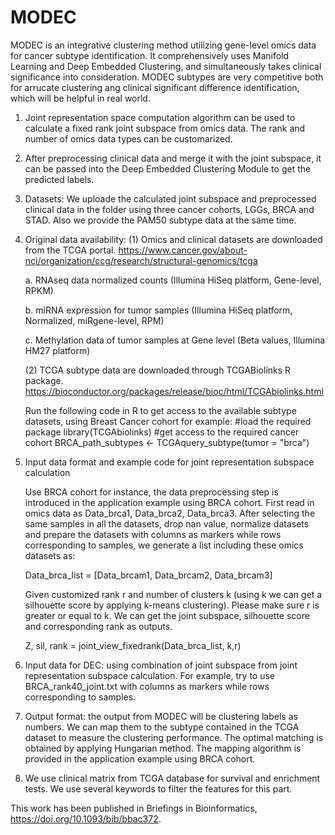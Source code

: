 # MODEC
MODEC is an integrative clustering method utilizing gene-level omics data for cancer subtype identification. It comprehensively uses Manifold Learning and Deep Embedded Clustering, and simultaneously takes clinical significance into consideration. MODEC subtypes are very competitive both for arrucate clustering ang clinical significant difference identification, which will be helpful in real world.

1. Joint representation space computation algorithm can be used to calculate a fixed rank joint subspace from omics data. The rank and number of omics data types can be customarized.

3. After preprocessing clinical data and merge it with the joint subspace, it can be passed into the Deep Embedded Clustering Module to get the predicted labels.

5. Datasets: We uploade the calculated joint subspace and preprocessed clinical data in the folder using three cancer cohorts, LGGs, BRCA and STAD. Also we provide the PAM50 subtype data at the same time.

7. Original data availability: 
   (1) Omics and clinical datasets are downloaded from the TCGA portal. https://www.cancer.gov/about-nci/organization/ccg/research/structural-genomics/tcga
   
   a. RNAseq data normalized counts (Illumina HiSeq platform, Gene-level, RPKM)
   
   b. miRNA expression for tumor samples (Illumina HiSeq platform, Normalized, miRgene-level, RPM)
   
   c. Methylation data of tumor samples at Gene level (Beta values, Illumina HM27 platform)
   
   (2) TCGA subtype data are downloaded through TCGABiolinks R package. https://bioconductor.org/packages/release/bioc/html/TCGAbiolinks.html
   
   Run the following code in R to get access to the available subtype datasets, using Breast Cancer cohort for example:
   #load the required package
   library(TCGAbiolinks)
   #get access to the required cancer cohort
   BRCA_path_subtypes <- TCGAquery_subtype(tumor = "brca")
   
5. Input data format and example code for joint representation subspace calculation

   Use BRCA cohort for instance, the data preprocessing step is introduced in the application example using BRCA cohort. First read in omics data as Data_brca1, Data_brca2, Data_brca3. After selecting the same samples in all the datasets, drop nan value, normalize datasets and prepare the datasets with columns as markers while rows corresponding to samples, we generate a list including these omics datasets as:
   
   Data_brca_list = [Data_brcam1, Data_brcam2, Data_brcam3]
   
   Given customized rank r and number of clusters k (using k we can get a silhouette score by applying k-means clustering). Please make sure r is greater or equal to k. We can get the joint subspace, silhouette score and corresponding rank as outputs.
   
   Z, sil, rank = joint_view_fixedrank(Data_brca_list, k,r)
   
6. Input data for DEC: using combination of joint subspace from joint representation subspace calculation. For example, try to use BRCA_rank40_joint.txt with columns as markers while rows corresponding to samples.

7. Output format: the output from MODEC will be clustering labels as numbers. We can map them to the subtype contained in the TCGA dataset to measure the clustering performance. The optimal matching is obtained by applying Hungarian method. The mapping algorithm is provided in the application example using BRCA cohort.

8. We use clinical matrix from TCGA database for survival and enrichment tests. We use several keywords to filter the features for this part.

This work has been published in Briefings in Bioinformatics, https://doi.org/10.1093/bib/bbac372.
